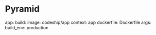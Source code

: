 # Pyramid
app:
  build:
    image: codeship/app
    context: app
    dockerfile: Dockerfile
    args:
      build_env: production
